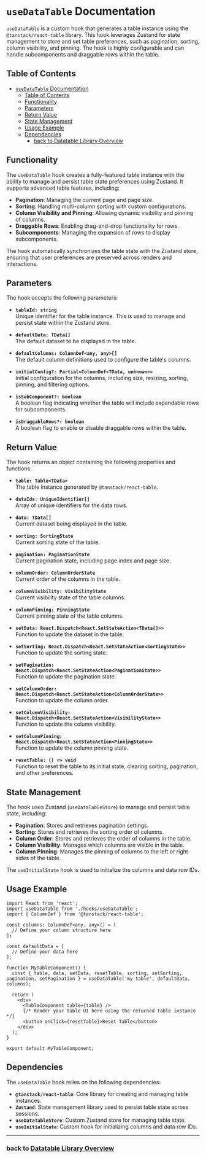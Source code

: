 # `useDataTable` Documentation

`useDataTable` is a custom hook that generates a table instance using the `@tanstack/react-table` library. This hook leverages Zustand for state management to store and set table preferences, such as pagination, sorting, column visibility, and pinning. The hook is highly configurable and can handle subcomponents and draggable rows within the table.

## Table of Contents

- [`useDataTable` Documentation](#usedatatable-documentation)
  - [Table of Contents](#table-of-contents)
  - [Functionality](#functionality)
  - [Parameters](#parameters)
  - [Return Value](#return-value)
  - [State Management](#state-management)
  - [Usage Example](#usage-example)
  - [Dependencies](#dependencies)
    - [back to Datatable Library Overview](#back-to-datatable-library-overview)

## Functionality

The `useDataTable` hook creates a fully-featured table instance with the ability to manage and persist table state preferences using Zustand. It supports advanced table features, including:

- **Pagination**: Managing the current page and page size.
- **Sorting**: Handling multi-column sorting with custom configurations.
- **Column Visibility and Pinning**: Allowing dynamic visibility and pinning of columns.
- **Draggable Rows**: Enabling drag-and-drop functionality for rows.
- **Subcomponents**: Managing the expansion of rows to display subcomponents.

The hook automatically synchronizes the table state with the Zustand store, ensuring that user preferences are preserved across renders and interactions.

## Parameters

The hook accepts the following parameters:

- **`tableId: string`**  
  Unique identifier for the table instance. This is used to manage and persist state within the Zustand store.

- **`defaultData: TData[]`**  
  The default dataset to be displayed in the table.

- **`defaultColumns: ColumnDef<any, any>[]`**  
  The default column definitions used to configure the table's columns.

- **`initialConfig?: Partial<ColumnDef<TData, unknown>>`**  
  Initial configuration for the columns, including size, resizing, sorting, pinning, and filtering options.

- **`isSubComponent?: boolean`**  
  A boolean flag indicating whether the table will include expandable rows for subcomponents.

- **`isDraggableRows?: boolean`**  
  A boolean flag to enable or disable draggable rows within the table.

## Return Value

The hook returns an object containing the following properties and functions:

- **`table: Table<TData>`**  
  The table instance generated by `@tanstack/react-table`.

- **`dataIds: UniqueIdentifier[]`**  
  Array of unique identifiers for the data rows.

- **`data: TData[]`**  
  Current dataset being displayed in the table.

- **`sorting: SortingState`**  
  Current sorting state of the table.

- **`pagination: PaginationState`**  
  Current pagination state, including page index and page size.

- **`columnOrder: ColumnOrderState`**  
  Current order of the columns in the table.

- **`columnVisibility: VisibilityState`**  
  Current visibility state of the table columns.

- **`columnPinning: PinningState`**  
  Current pinning state of the table columns.

- **`setData: React.Dispatch<React.SetStateAction<TData[]>>`**  
  Function to update the dataset in the table.

- **`setSorting: React.Dispatch<React.SetStateAction<SortingState>>`**  
  Function to update the sorting state.

- **`setPagination: React.Dispatch<React.SetStateAction<PaginationState>>`**  
  Function to update the pagination state.

- **`setColumnOrder: React.Dispatch<React.SetStateAction<ColumnOrderState>>`**  
  Function to update the column order.

- **`setColumnVisibility: React.Dispatch<React.SetStateAction<VisibilityState>>`**  
  Function to update the column visibility.

- **`setColumnPinning: React.Dispatch<React.SetStateAction<PinningState>>`**  
  Function to update the column pinning state.

- **`resetTable: () => void`**  
  Function to reset the table to its initial state, clearing sorting, pagination, and other preferences.

## State Management

The hook uses Zustand (`useDataTableStore`) to manage and persist table state, including:

- **Pagination**: Stores and retrieves pagination settings.
- **Sorting**: Stores and retrieves the sorting order of columns.
- **Column Order**: Stores and retrieves the order of columns in the table.
- **Column Visibility**: Manages which columns are visible in the table.
- **Column Pinning**: Manages the pinning of columns to the left or right sides of the table.

The `useInitialState` hook is used to initialize the columns and data row IDs.

## Usage Example

```tsx
import React from 'react';
import useDataTable from './hooks/useDataTable';
import { ColumnDef } from '@tanstack/react-table';

const columns: ColumnDef<any, any>[] = [
  // Define your column structure here
];

const defaultData = [
  // Define your data here
];

function MyTableComponent() {
  const { table, data, setData, resetTable, sorting, setSorting, pagination, setPagination } = useDataTable('my-table', defaultData, columns);

  return (
    <div>
      <TableComponent table={table} />
      {/* Render your table UI here using the returned table instance */}
      <button onClick={resetTable}>Reset Table</button>
    </div>
  );
}

export default MyTableComponent;
```

## Dependencies

The `useDataTable` hook relies on the following dependencies:

- **`@tanstack/react-table`**: Core library for creating and managing table instances.
- **`Zustand`**: State management library used to persist table state across sessions.
- **`useDataTableStore`**: Custom Zustand store for managing table state.
- **`useInitialState`**: Custom hook for initializing columns and data row IDs.

---

### back to [Datatable Library Overview](../../README.md)
